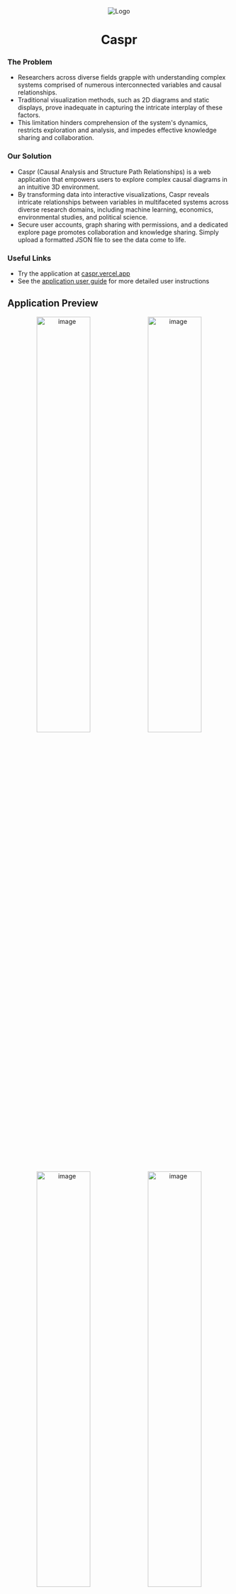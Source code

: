 <div align="center">
  <img alt="Logo" src="https://github.com/user-attachments/assets/2887aa3f-b9c9-4bf9-8e0d-c0633570fe0c">
  <h1>Caspr</h1>
</div>

### The Problem
- Researchers across diverse fields grapple with understanding complex systems comprised of numerous interconnected variables and causal relationships.
- Traditional visualization methods, such as 2D diagrams and static displays, prove inadequate in capturing the intricate interplay of these factors.
- This limitation hinders comprehension of the system's dynamics, restricts exploration and analysis, and impedes effective knowledge sharing and collaboration.

### Our Solution
- Caspr (Causal Analysis and Structure Path Relationships) is a web application that empowers users to explore complex causal diagrams in an intuitive 3D environment.
- By transforming data into interactive visualizations, Caspr reveals intricate relationships between variables in multifaceted systems across diverse research domains, including machine learning, economics, environmental studies, and political science.
- Secure user accounts, graph sharing with permissions, and a dedicated explore page promotes collaboration and knowledge sharing. Simply upload a formatted JSON file to see the data come to life.

### Useful Links
- Try the application at [caspr.vercel.app](https://caspr.vercel.app/)
- See the [application user guide](https://docs.google.com/document/d/1PY3aDcpMCG_7qnzSSssFF1nvCmY3Tb28pG5efoUcyBk/edit?usp=sharing) for more detailed user instructions

## Application Preview

<p align="center">
  <img width="49%" alt="image" src="/images/login_page.jpg">
  <img width="49%" alt="image" src="/images/my_graphs_page.jpg">
</p>

<p align="center">
  <img width="49%" alt="image" src="/images/upload_file_page.jpg">
  <img width="49%" alt="image" src="/images/graph_view.jpg">
</p>

## Key Features
- **Our Secure Account System**: Create an account and log in to securely save, manage, and share your graphs. Caspr uses Firebase Authentication to protect your information. Caspr allows login and account creation via Google, convenient password reset, and easy-to-use graph access control with permissions to ensure your data remains private and secure.

- **Dynamic 3D Graph Visualization**: Our app brings causal diagrams to life! The 3D graph is generated dynamically from JSON data, where each node and edge represents crucial connections between elements. You can explore complex systems with ease.

- **Smooth Graph Interaction**: Navigate the graph in a fully immersive 3D space. Zoom, pan, and rotate the graph freely to explore relationships from every angle. It's simple and intuitive, letting you focus on discovering insights.

- **Node and Edge Information on Hover**: Curious about a specific node or edge? Just hover over it to see all the details, including node labels, categories, and edge relationships and strengths.
<div align="center">
 <img src="/images/connection_description.png" alt="Connection Description" width="40%" height="40%">
   <img src="/images/node_description.png" alt="Node Description" width="40%" height="40%">
 </div>

- **Powerful Filtering and Searching**: Customize your view with filtering based on connection strength, or search for nodes by name, category, or ID. The graph instantly adjusts to show exactly what you need.
<div align="center">
  <img src="/images/search.gif" alt="Node Description" width="60%" height="60%">
</div>

- **Connection Type and Direction Indicators**: Easily differentiate between causal and inhibitory connections using color-coded edges (black for causal, red for inhibitory), and follow the arrows to see the direction of influence between nodes.
<div align="center">
  <img src="/images/filtering_edges.gif" alt="Node Description" width="60%" height="20%">
</div>

- **Graph Uploading and Sharing**: Upload JSON files to create custom causal graphs and choose to share them publicly, keep them private, or share to specific users. Additionally, use the generated public link to easily share your graph. To view graphs shared to you, view the shared with me page in the sidebar.

- **Explore Page**: Browse and explore public graphs created by other users.

<!-- PARTNER INTRO -->
## Project Partner Introduction
This is an open source project built for the Machine Learning Group in the Department of Computer Science at the University of Toronto. The Department of Computer Science at the University of Toronto has several faculty members working in the area of machine learning, neural networks, statistical pattern recognition, probabilistic planning, and adaptive systems.
- **Sheldon Huang, Research Lead, Primary Contact**: huang@cs.toronto.edu
- **Yuchen Wang, Software Lead, Secondary Contact**: https://www.yuchenwyc.com/

<!-- RUNNING THE APPLICATION SECTION -->
## Running the Application

#### The application can be accessed in one of two ways
- **Live Deployment**: Access the live deployment at [caspr.vercel.app](https://caspr.vercel.app/).
- **Local Setup**: Follow the steps below to run the application locally.

#### Requirements for Running Locally
- **Node.js**: Install Node.js from the [official website](https://nodejs.org/en).
- **npm**: Comes with Node.js and is necessary for managing dependencies.

#### Local Installation Steps
- Clone the repository from the main branch:
  ```bash
  git clone https://github.com/csc301-2024-f/project-19-Machine-Learning-Group.git
  ```
- Navigate to the project directory:
  ```bash
  cd frontend
  ```
- Install dependencies:
  ```bash
  npm install
  ```
- Start the development server:
  ```bash
  npm run dev
  ```
- Access the app at [http://localhost:3000/](http://localhost:3000/).

#### Building for Production
To prepare the app for production:
```bash
npm run build
```

#### Testing, Linting, and Formatting
- Run the test suites: `npm test`
- Lint the app: `npm run lint`
- Format with Prettier: `npx prettier --write .`

#### External Dependencies and 3rd Party Software
Our project relies on several external dependencies and third-party libraries to enhance functionality and simplify development. Below is a summary of the key dependencies:
- **Next.js**: The React framework for building server-rendered and static web applications. It provides features like routing, server-side rendering, and static site generation.
  - [Next.js Documentation](https://nextjs.org/docs)
- **React**: A JavaScript library for building user interfaces, used as the core UI framework of the project.
  - [React Documentation](https://react.dev/learn)
- **Three.js**: A powerful JavaScript library for 3D graphics, used to render the 3D causal diagram.
  - [Three.js Documentation](https://threejs.org/docs/)
- **D3.js**: A library for manipulating documents based on data, used to handle graph layouts and positioning nodes in the visualization.
  - [D3.js Documentation](https://d3js.org/getting-started)
- **Chakra UI**: A simple, modular, and accessible component library that provides reusable UI components and styling for our frontend.
  - [Chakra UI Documentation](https://v2.chakra-ui.com/docs/components)
- **npm**: The Node package manager is used to manage the project’s dependencies and run scripts.
  - [npm Documentation](https://docs.npmjs.com/)

## Contributing and Development Requirements
We welcome contributions from the community! Here are some requirements:

1. **Code Formatting**: Ensure the Prettier extension is set up as the formatter in VS Code as all files should adhere to the Prettier confirguration found in this repository.
2. **Commit Standards**: Follow conventional commit standards to ensure clarity and consistency.
3. **Documentation**: Maintain detailed docstrings for all functions and files. Include `@param`, `@returns` entries alongside a description of the component.
4. **Branching Strategy**: Use a branching strategy with a prefix for the category and a name for the exact purpose of the branch. Such as `feature/<name>` or `fix/<name>` or `test/<name>`. Submit pull requests for 2-3 reviews before merging to main.

And Here are some ways in which you can contribute:
1. Reporting Bugs
    * **Check existing issues:** Before reporting a new bug, please check the github issues tab to see if it's already been reported.
    * **Provide details:** When reporting a bug, please include as much detail as possible, including steps to reproduce the issue, expected behavior, 1  actual behavior, and your environment (operating system, browser, etc.).

2. Suggesting Enhancements
    * **Open an issue:**  If you have an idea for a new feature or improvement, please open an issue on the github issues tab with a clear description of your suggestion.
    * **Discuss your idea:**  We encourage you to discuss your proposal with the community before starting any work to ensure it aligns with the project's goals and direction.

3. Submitting Code Changes
    * **Fork the repository:** Fork the project to your own GitHub account.
    * **Create a branch:** Create a new branch for your changes.
    * **Follow coding style:** Adhere to the project's coding style and conventions. Again, all files should be formatted according to the included Prettier configuration file.
    * **Write tests:**  Include tests for your code changes.
    * **Open a pull request:** Submit a pull request with a clear description of your changes.

We appreciate your contributions and look forward to collaborating with you to improve this project!

## Deployment and Github Workflow

Every update to the **main** branch goes through a series of verification and validation steps before mergeing. The Github workflow proceeds as follows
1. Identify new features and bug fixes
2. Create Jira ticket and determine designee and reviewers
3. Crate Feature or Bug Fix Branch
4. Initiate pull request and get at least 2 approvals
5. Merge into main

Due to permission conflicts, deployment is done on a identical forked, private repository. For every milestone a new deployment is created via Vercel. Vercel, automatically detects commits into desired branches and creates a separate deployment. Note, separate `.env` file are used to seggregate production and development environements and privacy policies were adjusted to account for the production domain.

## Licences
- This project is distributed under the MIT License. See LICENSE.txt for more information. 
- This license was chosen as it is a very permissive open-source license.  Anyone can use, modify, and distribute this project's code for any purpose, as long as they include the original license and copyright notice.
- This gives users and potential open-source developers a lot of freedom while providing minimal restrictions, encouraging wider adoption and collaboration.
